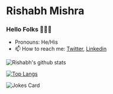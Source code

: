 ### <h1>Rishabh Mishra</h1>
### Hello Folks 🙋🏻‍♂️

<!--
**rishabhhmishra/rishabhhmishra** is a ✨ _special_ ✨ repository because its `README.md` (this file) appears on your GitHub profile.
-->
- Pronouns: He/His
- 📫 How to reach me: [Twitter](https://twitter.com/rishabhhmishra), [Linkedin](https://www.linkedin.com/in/rishabhhmishra)

![Rishabh's github stats](https://github-readme-stats.vercel.app/api?username=rishabhhmishra)

[![Top Langs](https://github-readme-stats.vercel.app/api/top-langs/?username=rishabhhmishra)](https://github.com/rishabhhmishra/github-readme-stats)

![Jokes Card](https://readme-jokes.vercel.app/api)
